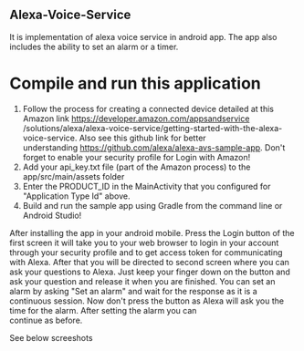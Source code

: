 ## Alexa-Voice-Service

It is implementation of alexa voice service in android app. The app also includes the ability to set an alarm or a timer. 

# Compile and run this application

   1. Follow the process for creating a connected device detailed at this Amazon link  https://developer.amazon.com/appsandservice
   /solutions/alexa/alexa-voice-service/getting-started-with-the-alexa-voice-service. Also see this github link for better  
   understanding https://github.com/alexa/alexa-avs-sample-app. Don't forget to enable your security profile for Login with 
   Amazon!
   2. Add your api_key.txt file (part of the Amazon process) to the app/src/main/assets folder
   3. Enter the PRODUCT_ID in the MainActivity that you configured for "Application Type Id" above.
   4. Build and run the sample app using Gradle from the command line or Android Studio!
   
   After installing the app in your android mobile. Press the Login button of the first screen it will take you to your web browser
   to login in your account through your security profile and to get access token for communicating with Alexa. After that you will
   be directed to second screen where you can ask your questions to Alexa. Just keep your finger down on the button and ask your 
   question and release it when you are finished. You can set an alarm by asking "Set an alarm" and wait for the response as it is 
   a continuous session. Now don't press the button as Alexa will ask you the time for the alarm. After setting the alarm you can  
   continue as before.
   
   See below screeshots
   
   
